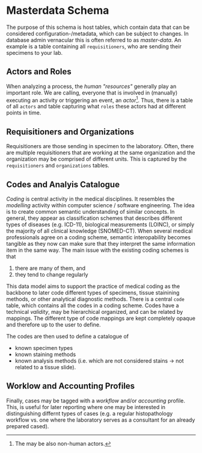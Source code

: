 # Masterdata Schema

The purpose of this schema is host tables, which contain data that can be considered configuration-/metadata,
which can be subject to changes. In database admin vernacular this is often referred to as _master-data_.
An example is a table containing all `requisitioners`, who are sending their specimens to your lab.


## Actors and Roles

When analyzing a process, the _human "resources"_ generally play an important role.
We are calling, everyone that is involved in (manually) executing an activity or triggering an event, an _actor_[^actor].
Thus, there is a table of all `actors` and table capturing what `roles` these actors had at different points in time.

[^actor]: The may be also non-human actors.




## Requisitioners and Organizations

Requisitioners are those sending in specimen to the laboratory. 
Often, there are multiple requisitioners that are working at the same organization and the organization may be comprised of different units. 
This is captured by the `requisitioners` and `organizations` tables.

## Codes and Analyis Catalogue 

_Coding_ is central activity in the medical disciplines.
It resembles the _modelling_ activity within computer science / software engineering.
The idea is to create common semantic understanding of similar concepts.
In general, they appear as classification schemes that describes different types of diseases (e.g. ICD-11), biological measurements (LOINC), or simply the majority of all clinical knowledge (SNOMED-CT). 
When several medical professionals agree on a coding scheme, semantic interopability becomes tangible as they 
now can make sure that they interpret the same information item in the same way.
The main issue with the existing coding schemes is that 
1. there are many of them, and 
2. they tend to change regularly


This data model aims to support the practice of medical coding as the backbone to later code different types 
of specimens, tissue stainining methods, or other analytical diagnostic methods.
There is a central `code` table, which contains all the codes in a coding scheme. 
Codes have a technical _validity_, may be hierarchical organized, and can be related by mappings.
The different type of code mappings are kept completely opaque and therefore up to the user to define.


The codes are then used to define a catalogue of 
- known specimen types
- known staining methods
- known analysis methods (i.e. which are not considered stains -> not related to a tissue slide).

## Worklow and Accounting Profiles


Finally, cases may be tagged with a _workflow_ and/or _accounting_ profile. 
This, is useful for later reporting where one may be interested in distinguishing differnt types of cases (e.g. 
a regular histopathology workflow vs. one where the laboratory serves as a consultant for an already prepared cased).


